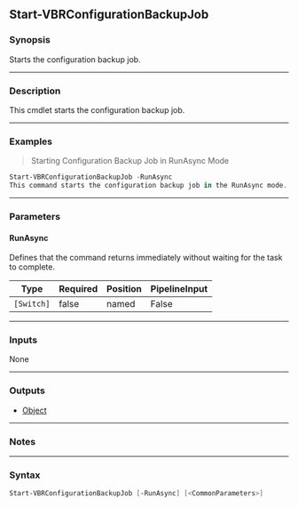 Start-VBRConfigurationBackupJob
-------------------------------

### Synopsis
Starts the configuration backup job.

---

### Description

This cmdlet starts the configuration backup job.

---

### Examples
> Starting Configuration Backup Job in RunAsync Mode

```PowerShell
Start-VBRConfigurationBackupJob -RunAsync
This command starts the configuration backup job in the RunAsync mode.
```

---

### Parameters
#### **RunAsync**
Defines that the command returns immediately without waiting for the task to complete.

|Type      |Required|Position|PipelineInput|
|----------|--------|--------|-------------|
|`[Switch]`|false   |named   |False        |

---

### Inputs
None

---

### Outputs
* [Object](https://learn.microsoft.com/en-us/dotnet/api/System.Object)

---

### Notes

---

### Syntax
```PowerShell
Start-VBRConfigurationBackupJob [-RunAsync] [<CommonParameters>]
```
